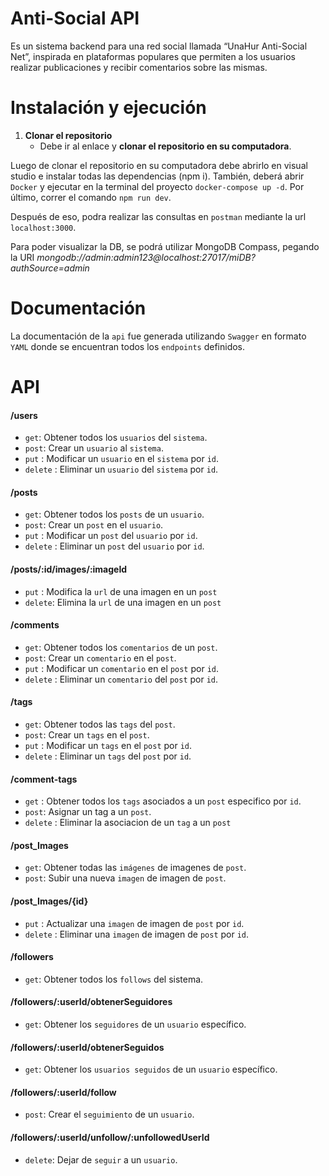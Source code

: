 # Anti-Social API

Es un sistema backend para una red social llamada “UnaHur Anti-Social Net”, inspirada en plataformas populares que permiten a los usuarios realizar publicaciones y recibir comentarios sobre las mismas.

# Instalación y ejecución

1. **Clonar el repositorio**
   - Debe ir al enlace y **clonar el repositorio en su computadora**.

Luego de clonar el repositorio en su computadora debe abrirlo en visual studio e instalar todas las dependencias (npm i). También, deberá abrir `Docker` y ejecutar en la terminal del proyecto `docker-compose up -d`. Por último, correr el comando `npm run dev`.

Después de eso, podra realizar las consultas en `postman` mediante la url `localhost:3000`.

Para poder visualizar la DB, se podrá utilizar MongoDB Compass, pegando la URI _mongodb://admin:admin123@localhost:27017/miDB?authSource=admin_

# Documentación

La documentación de la `api` fue generada utilizando `Swagger` en formato `YAML` donde se encuentran todos los `endpoints` definidos.

# API

#### /users

- `get`: Obtener todos los `usuarios` del `sistema`.
- `post`: Crear un `usuario` al `sistema`.
- `put` : Modificar un `usuario` en el `sistema` por `id`.
- `delete` : Eliminar un `usuario` del `sistema` por `id`.

#### /posts

- `get`: Obtener todos los `posts` de un `usuario`.
- `post`: Crear un `post` en el `usuario`.
- `put` : Modificar un `post` del `usuario` por `id`.
- `delete` : Eliminar un `post` del `usuario` por `id`.

#### /posts/:id/images/:imageId

- `put` : Modifica la `url` de una imagen en un `post`
- `delete`: Elimina la `url` de una imagen en un `post`

#### /comments

- `get`: Obtener todos los `comentarios` de un `post`.
- `post`: Crear un `comentario` en el `post`.
- `put` : Modificar un `comentario` en el `post` por `id`.
- `delete` : Eliminar un `comentario` del `post` por `id`.

#### /tags

- `get`: Obtener todos las `tags` del `post`.
- `post`: Crear un `tags` en el `post`.
- `put` : Modificar un `tags` en el `post` por `id`.
- `delete` : Eliminar un `tags` del `post` por `id`.

#### /comment-tags

- `get` : Obtener todos los `tags` asociados a un `post` especifico por `id`.
- `post`: Asignar un tag a un `post`.
- `delete` : Eliminar la asociacion de un `tag` a un `post`

#### /post_Images

- `get`: Obtener todas las `imágenes` de imagenes de `post`.
- `post`: Subir una nueva `imagen` de imagen de `post`.

#### /post_Images/{id}

- `put` : Actualizar una `imagen` de imagen de `post` por `id`.
- `delete` : Eliminar una `imagen` de imagen de `post` por `id`.

#### /followers

- `get`: Obtener todos los `follows` del sistema.

#### /followers/:userId/obtenerSeguidores

- `get`: Obtener los `seguidores` de un `usuario` específico.

#### /followers/:userId/obtenerSeguidos

- `get`: Obtener los `usuarios seguidos` de un `usuario` específico.

#### /followers/:userId/follow

- `post`: Crear el `seguimiento` de un `usuario`.

#### /followers/:userId/unfollow/:unfollowedUserId

- `delete`: Dejar de `seguir` a un `usuario`.
